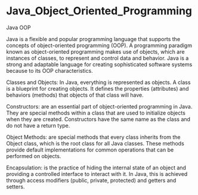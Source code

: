 # Java_Object_Oriented_Programming
Java OOP

Java is a flexible and popular programming language that supports the concepts of object-oriented programming (OOP). A programming paradigm known as object-oriented programming makes use of objects, which are instances of classes, to represent and control data and behavior. Java is a strong and adaptable language for creating sophisticated software systems because to its OOP characteristics.

Classes and Objects: In Java, everything is represented as objects. A class is a blueprint for creating objects. It defines the properties (attributes) and behaviors (methods) that objects of that class will have.

Constructors: are an essential part of object-oriented programming in Java. They are special methods within a class that are used to initialize objects when they are created. Constructors have the same name as the class and do not have a return type. 

Object Methods: are special methods that every class inherits from the Object class, which is the root class for all Java classes. These methods provide default implementations for common operations that can be performed on objects.

Encapsulation: is the practice of hiding the internal state of an object and providing a controlled interface to interact with it. In Java, this is achieved through access modifiers (public, private, protected) and getters and setters.
